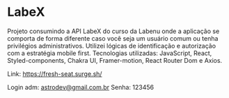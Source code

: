 # LabeX

Projeto consumindo a API LabeX do curso da Labenu onde a aplicação se comporta de forma diferente caso você seja um usuário comum ou tenha privilégios administrativos.
Utilizei lógicas de identificação e autorização com a estratégia mobile first.
Tecnologias utilizadas: JavaScript, React, Styled-components, Chakra UI, Framer-motion, React Router Dom e Axios.






Link:
https://fresh-seat.surge.sh/

Login adm: astrodev@gmail.com.br
Senha: 123456
